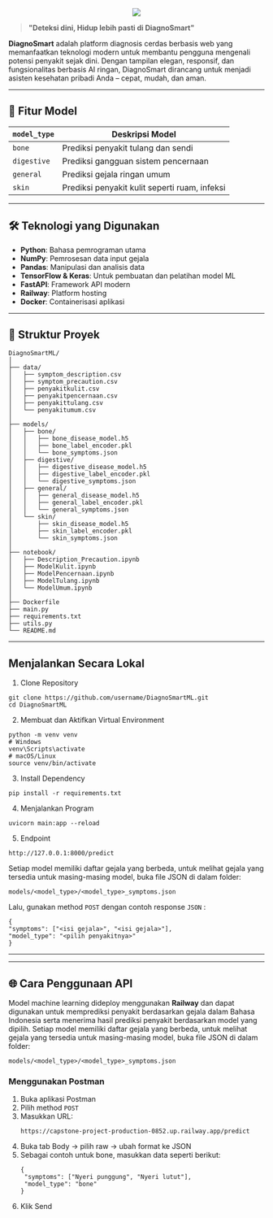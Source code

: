 <p align="center">
  <img src="https://github.com/user-attachments/assets/c55bc528-13c3-4675-a744-c4b6221c93d2"/>
</p>

> **"Deteksi dini, Hidup lebih pasti di DiagnoSmart"**

**DiagnoSmart** adalah platform diagnosis cerdas berbasis web yang memanfaatkan teknologi modern untuk membantu pengguna mengenali potensi penyakit sejak dini. Dengan tampilan elegan, responsif, dan fungsionalitas berbasis AI ringan, DiagnoSmart dirancang untuk menjadi asisten kesehatan pribadi Anda – cepat, mudah, dan aman.

---

## 🚀 Fitur Model

| `model_type` | Deskripsi Model                                          |
|--------------|----------------------------------------------------------|
| `bone`       | Prediksi penyakit tulang dan sendi                       |
| `digestive`  | Prediksi gangguan sistem pencernaan                      |
| `general`    | Prediksi gejala ringan umum                              |
| `skin`       | Prediksi penyakit kulit seperti ruam, infeksi            |

---

## 🛠️ Teknologi yang Digunakan

- **Python**: Bahasa pemrograman utama
- **NumPy**: Pemrosesan data input gejala
- **Pandas**: Manipulasi dan analisis data
- **TensorFlow & Keras**: Untuk pembuatan dan pelatihan model ML
- **FastAPI**: Framework API modern
- **Railway**: Platform hosting
- **Docker**: Containerisasi aplikasi

---

## 📁 Struktur Proyek

```plaintext
DiagnoSmartML/
│
├── data/
│   ├── symptom_description.csv
│   ├── symptom_precaution.csv
│   ├── penyakitkulit.csv
│   ├── penyakitpencernaan.csv
│   ├── penyakittulang.csv
│   └── penyakitumum.csv
│
├── models/
│   ├── bone/
│   │   ├── bone_disease_model.h5
│   │   ├── bone_label_encoder.pkl
│   │   └── bone_symptoms.json
│   ├── digestive/
│   │   ├── digestive_disease_model.h5
│   │   ├── digestive_label_encoder.pkl
│   │   └── digestive_symptoms.json
│   ├── general/
│   │   ├── general_disease_model.h5
│   │   ├── general_label_encoder.pkl
│   │   └── general_symptoms.json
│   └── skin/
│       ├── skin_disease_model.h5
│       ├── skin_label_encoder.pkl
│       └── skin_symptoms.json
│
├── notebook/
│   ├── Description_Precaution.ipynb
│   ├── ModelKulit.ipynb
│   ├── ModelPencernaan.ipynb
│   ├── ModelTulang.ipynb
│   └── ModelUmum.ipynb
│
├── Dockerfile
├── main.py
├── requirements.txt
├── utils.py
└── README.md
```

---
## Menjalankan Secara Lokal
1. Clone Repository
  ```
  git clone https://github.com/username/DiagnoSmartML.git
  cd DiagnoSmartML
  ```
2. Membuat dan Aktifkan Virtual Environment
  ```
  python -m venv venv
  # Windows
  venv\Scripts\activate
  # macOS/Linux
  source venv/bin/activate
  ```
3. Install Dependency
  ```
  pip install -r requirements.txt
  ```
4. Menjalankan Program
  ```
  uvicorn main:app --reload
  ```
5. Endpoint
  ```
  http://127.0.0.1:8000/predict
  ```
  Setiap model memiliki daftar gejala yang berbeda, untuk melihat gejala yang tersedia untuk masing-masing model, buka file JSON di dalam        folder:
  ```
  models/<model_type>/<model_type>_symptoms.json
  ```
  Lalu, gunakan method `POST` dengan contoh response `JSON` :
  ```
  {
  "symptoms": ["<isi gejala>", "<isi gejala>"],
  "model_type": "<pilih penyakitnya>"
  }
  ``` 

---

---
## 🌐 Cara Penggunaan API
Model machine learning dideploy menggunakan **Railway** dan dapat digunakan untuk memprediksi penyakit berdasarkan gejala dalam Bahasa Indonesia serta menerima hasil prediksi penyakit berdasarkan model yang dipilih. Setiap model memiliki daftar gejala yang berbeda, untuk melihat gejala yang tersedia untuk masing-masing model, buka file JSON di dalam folder:

```
models/<model_type>/<model_type>_symptoms.json
```

### Menggunakan Postman

1. Buka aplikasi Postman
2. Pilih method `POST`
3. Masukkan URL:
   ```
   https://capstone-project-production-0852.up.railway.app/predict
   ```
4. Buka tab Body → pilih raw → ubah format ke JSON
5. Sebagai contoh untuk bone, masukkan data seperti berikut:
   ```
   {
    "symptoms": ["Nyeri punggung", "Nyeri lutut"],
    "model_type": "bone"
   }
   ```
6. Klik Send   
      

